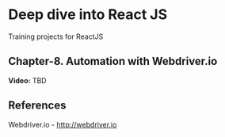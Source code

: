 # Deep dive into React JS

Training projects for ReactJS

## Chapter-8. Automation with Webdriver.io

**Video:** TBD

## References

Webdriver.io - http://webdriver.io
